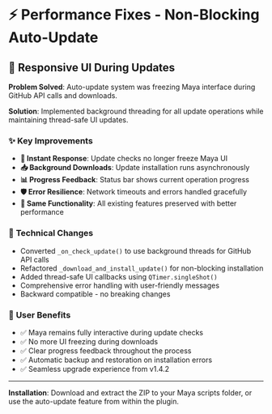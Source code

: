 # ⚡ Performance Fixes - Non-Blocking Auto-Update

## 🎯 **Responsive UI During Updates**

**Problem Solved**: Auto-update system was freezing Maya interface during GitHub API calls and downloads.

**Solution**: Implemented background threading for all update operations while maintaining thread-safe UI updates.

### ✨ **Key Improvements**

- **🚀 Instant Response**: Update checks no longer freeze Maya UI
- **📥 Background Downloads**: Update installation runs asynchronously
- **📊 Progress Feedback**: Status bar shows current operation progress
- **🛡️ Error Resilience**: Network timeouts and errors handled gracefully
- **🔄 Same Functionality**: All existing features preserved with better performance

### 🔧 **Technical Changes**

- Converted `_on_check_update()` to use background threads for GitHub API calls
- Refactored `_download_and_install_update()` for non-blocking installation
- Added thread-safe UI callbacks using `QTimer.singleShot()`
- Comprehensive error handling with user-friendly messages
- Backward compatible - no breaking changes

### 🎁 **User Benefits**

- ✅ Maya remains fully interactive during update checks
- ✅ No more UI freezing during downloads
- ✅ Clear progress feedback throughout the process
- ✅ Automatic backup and restoration on installation errors
- ✅ Seamless upgrade experience from v1.4.2

---

**Installation**: Download and extract the ZIP to your Maya scripts folder, or use the auto-update feature from within the plugin.

